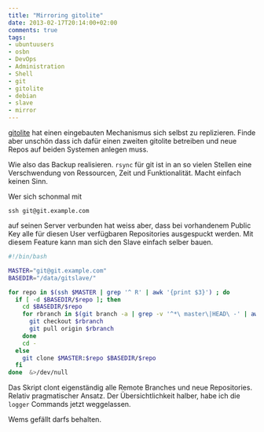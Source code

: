 ```yaml
---
title: "Mirroring gitolite"
date: 2013-02-17T20:14:00+02:00
comments: true
tags:
- ubuntuusers
- osbn
- DevOps
- Administration
- Shell
- git
- gitolite
- debian
- slave
- mirror
---
```


[gitolite](https://github.com/sitaramc/gitolite) hat einen eingebauten
Mechanismus sich selbst zu replizieren.  Finde aber unschön dass ich dafür
einen zweiten gitolite betreiben und neue Repos auf beiden Systemen anlegen
muss.

Wie also das Backup realisieren. `rsync` für git ist in an so vielen
Stellen eine Verschwendung von Ressourcen, Zeit und Funktionalität. Macht
einfach keinen Sinn.

Wer sich schonmal mit

    ssh git@git.example.com

auf seinen Server verbunden hat weiss aber, dass bei vorhandenem Public Key
alle für diesen User verfügbaren Repositories ausgespuckt werden.
Mit diesem Feature kann man sich den Slave einfach selber bauen.

``` bash
#!/bin/bash

MASTER="git@git.example.com"
BASEDIR="/data/gitslave/"

for repo in $(ssh $MASTER | grep '^ R' | awk '{print $3}') ; do
  if [ -d $BASEDIR/$repo ]; then
    cd $BASEDIR/$repo
    for rbranch in $(git branch -a | grep -v '^*\ master\|HEAD\ -' | awk -F/ '{print $3}'); do
      git checkout $rbranch
      git pull origin $rbranch
    done
    cd -
  else
    git clone $MASTER:$repo $BASEDIR/$repo
  fi
done  &>/dev/null
```

Das Skript clont eigenständig alle Remote Branches und neue Repositories.
Relativ pragmatischer Ansatz.  Der Übersichtlichkeit halber, habe ich die
`logger` Commands jetzt weggelassen.

Wems gefällt darfs behalten.
